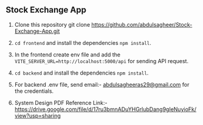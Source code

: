 ## Stock Exchange App

1. Clone this repository git clone https://github.com/abdulsagheer/Stock-Exchange-App.git

2. `cd frontend` and install the dependencies `npm install`.

3. In the frontend create env file and add the `VITE_SERVER_URL=http://localhost:5000/api` for sending API request.

4. `cd backend` and install the dependencies `npm install`.

5. For backend .env file, send email:- abdulsagheeras29@gmail.com for the credentials.

6. System Design PDF Reference Link:- https://drive.google.com/file/d/17ru3bmnADuYHGrlubDang9gIeNuyioFk/view?usp=sharing
